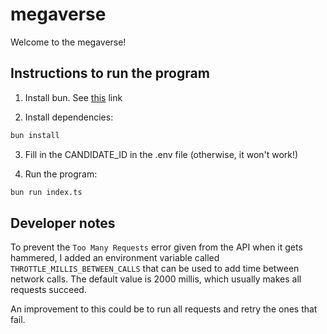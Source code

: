 # megaverse

Welcome to the megaverse!

## Instructions to run the program

1. Install bun. See [this](https://bun.sh) link

2. Install dependencies:

```bash
bun install
```

3. Fill in the CANDIDATE_ID in the .env file (otherwise, it won't work!)

4. Run the program:

```bash
bun run index.ts
```

## Developer notes

To prevent the `Too Many Requests` error given from the API when it gets hammered, I added an environment variable called `THROTTLE_MILLIS_BETWEEN_CALLS` that can be used to add time between network calls. The default value is 2000 millis, which usually makes all requests succeed.

An improvement to this could be to run all requests and retry the ones that fail.

